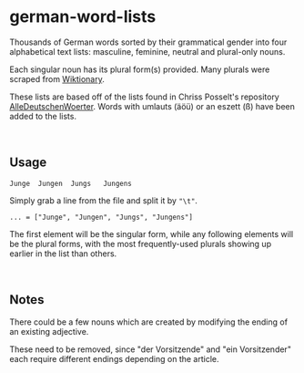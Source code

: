 # german-word-lists
Thousands of German words sorted by their grammatical gender into four alphabetical text lists: masculine, feminine, neutral and plural-only nouns.

Each singular noun has its plural form(s) provided. Many plurals were scraped from [Wiktionary](https://de.wiktionary.org/).

These lists are based off of the lists found in Chriss Posselt's repository [AlleDeutschenWoerter](https://github.com/cpos/AlleDeutschenWoerter). Words with umlauts (äöü) or an eszett (ß) have been added to the lists.

<br>

## Usage
`Junge	Jungen	Jungs	Jungens`

Simply grab a line from the file and split it by `"\t"`.

`... = ["Junge", "Jungen", "Jungs", "Jungens"]`

The first element will be the singular form, while any following elements will be the plural forms, with the most frequently-used plurals showing up earlier in the list than others.



<br>

## Notes

There could be a few nouns which are created by modifying the ending of an existing adjective. 

These need to be removed, since "der Vorsitzende" and "ein Vorsitzender" each require different endings depending on the article.
